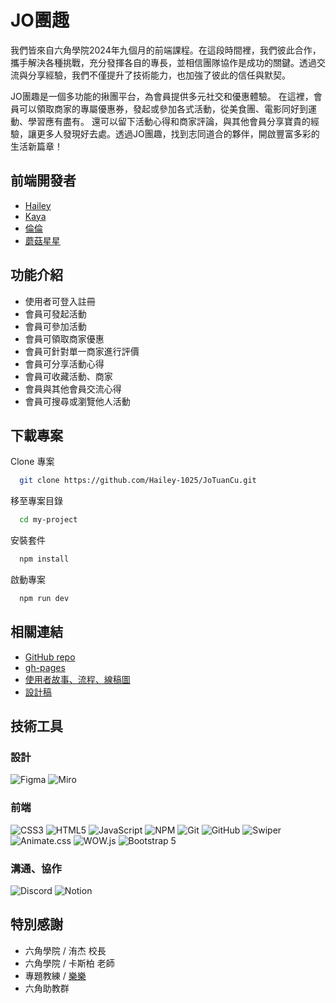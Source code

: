 # JO團趣

我們皆來自六角學院2024年九個月的前端課程。在這段時間裡，我們彼此合作，攜手解決各種挑戰，充分發揮各自的專長，並相信團隊協作是成功的關鍵。透過交流與分享經驗，我們不僅提升了技術能力，也加強了彼此的信任與默契。

JO團趣是一個多功能的揪團平台，為會員提供多元社交和優惠體驗。
在這裡，會員可以領取商家的專屬優惠券，發起或參加各式活動，從美食團、電影同好到運動、學習應有盡有。
還可以留下活動心得和商家評論，與其他會員分享寶貴的經驗，讓更多人發現好去處。透過JO團趣，找到志同道合的夥伴，開啟豐富多彩的生活新篇章！


## 前端開發者
- [Hailey](https://github.com/Hailey-1025)
- [Kaya](https://github.com/kayaribi)
- [倫倫](https://github.com/D1034422045)
- [蘑菇星星](https://github.com/hbill320115)

## 功能介紹

- 使用者可登入註冊
- 會員可發起活動
- 會員可參加活動
- 會員可領取商家優惠
- 會員可針對單一商家進行評價
- 會員可分享活動心得
- 會員可收藏活動、商家
- 會員與其他會員交流心得
- 會員可搜尋或瀏覽他人活動


## 下載專案

Clone 專案

```bash
  git clone https://github.com/Hailey-1025/JoTuanCu.git
```

移至專案目錄

```bash
  cd my-project
```

安裝套件

```bash
  npm install
```

啟動專案

```bash
  npm run dev
```

## 相關連結
- [GitHub repo](https://github.com/Hailey-1025/JoTuanCu)
- [gh-pages](https://hailey-1025.github.io/JoTuanCu/)
- [使用者故事、流程、線稿圖](https://miro.com/app/board/uXjVKxfa4O8=/)
- [設計稿](https://www.figma.com/design/BfXXggibEsSVUUaVBfjBeV/%23D-2-JO%E5%9C%98%E8%B6%A3?node-id=0-1&node-type=canvas&t=ymMfDMW0YWExuHHf-0)

## 技術工具

### 設計
![Figma](https://img.shields.io/badge/figma-%23F24E1E.svg?style=for-the-badge&logo=figma&logoColor=white)
![Miro](https://img.shields.io/badge/miro-FFD700?style=for-the-badge&logo=miro&logoColor=white)

### 前端
![CSS3](https://img.shields.io/badge/css3-%231572B6.svg?style=for-the-badge&logo=css3&logoColor=white)
![HTML5](https://img.shields.io/badge/html5-%23E34F26.svg?style=for-the-badge&logo=html5&logoColor=white)
![JavaScript](https://img.shields.io/badge/javascript-%23323330.svg?style=for-the-badge&logo=javascript&logoColor=%23F7DF1E)
![NPM](https://img.shields.io/badge/NPM-%23CB3837.svg?style=for-the-badge&logo=npm&logoColor=white)
![Git](https://img.shields.io/badge/git-%23F05033.svg?style=for-the-badge&logo=git&logoColor=white)
![GitHub](https://img.shields.io/badge/github-%23121011.svg?style=for-the-badge&logo=github&logoColor=white)
![Swiper](https://img.shields.io/badge/swiper-blue?style=for-the-badge&logo=swiper&logoColor=white)
![Animate.css](https://img.shields.io/badge/animate.css-00BFFF?style=for-the-badge&logo=css3&logoColor=white)
![WOW.js](https://img.shields.io/badge/wow.js-32CD32?style=for-the-badge&logo=javascript&logoColor=white)
![Bootstrap 5](https://img.shields.io/badge/bootstrap%205-7952B3?style=for-the-badge&logo=bootstrap&logoColor=white)

### 溝通、協作
![Discord](https://img.shields.io/badge/discord-5865F2?style=for-the-badge&logo=discord&logoColor=white)
![Notion](https://img.shields.io/badge/notion-blue?style=for-the-badge&logo=notion&logoColor=white)

## 特別感謝
- 六角學院 / 洧杰 校長
- 六角學院 / 卡斯柏 老師
- 專題教練 / [樂樂](https://github.com/PinyiW0)
- 六角助教群